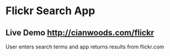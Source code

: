 # Flickr Search App

## Live Demo http://cianwoods.com/flickr

User enters search terms and app returns results from flickr.com 
